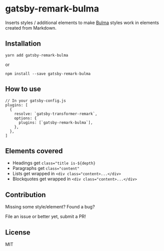 # gatsby-remark-bulma

Inserts styles / additional elements to make [Bulma](https://bulma.io) styles work in elements created from Markdown.

## Installation

```
yarn add gatsby-remark-bulma
```
or 
```
npm install --save gatsby-remark-bulma
```

## How to use
```javacript
// In your gatsby-config.js
plugins: [
  {
    resolve: `gatsby-transformer-remark`,
    options: {
      plugins: [`gatsby-remark-bulma`],
    },
  },
]
```

## Elements covered

* Headings get `class="title is-${depth}`
* Paragraphs get `class="content"`
* Lists get wrapped in `<div class="content>...</div>`
* Blockquotes get wrapped in `<div class="content>...</div>`

## Contribution

Missing some style/element? Found a bug?

File an issue or better yet, submit a PR!

## License
MIT